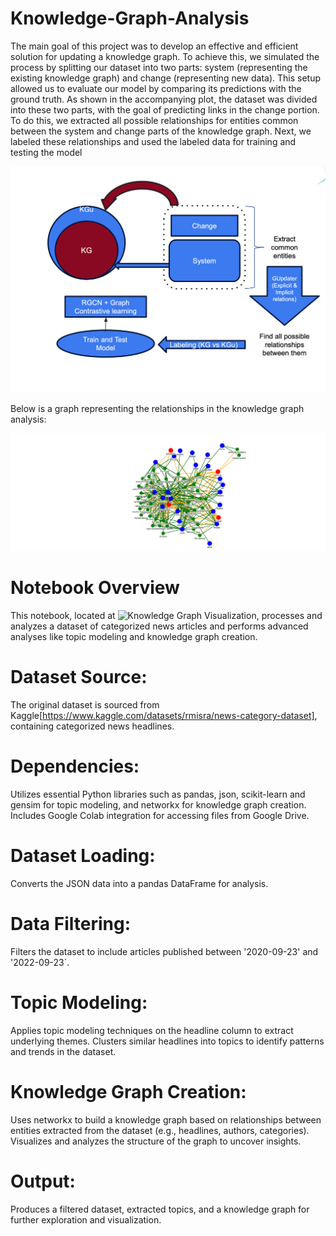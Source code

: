 # Knowledge-Graph-Analysis
The main goal of this project was to develop an effective and efficient solution for updating a knowledge graph. To achieve this, we simulated the process by splitting our dataset into two parts: system (representing the existing knowledge graph) and change (representing new data). This setup allowed us to evaluate our model by comparing its predictions with the ground truth.
As shown in the accompanying plot, the dataset was divided into these two parts, with the goal of predicting links in the change portion. To do this, we extracted all possible relationships for entities common between the system and change parts of the knowledge graph. Next, we labeled these relationships and used the labeled data for training and testing the model

![Knowledge Graph Visualization](KG-KGu.png)


Below is a graph representing the relationships in the knowledge graph analysis:

![Knowledge Graph Visualization](graph-3.png)
# Notebook Overview
This notebook, located at ![Knowledge Graph Visualization](Code/dataset.ipynb), processes and analyzes a dataset of categorized news articles and performs advanced analyses like topic modeling and knowledge graph creation.
# Dataset Source:
The original dataset is sourced from Kaggle[https://www.kaggle.com/datasets/rmisra/news-category-dataset], containing categorized news headlines.
# Dependencies:
Utilizes essential Python libraries such as pandas, json, scikit-learn and gensim for topic modeling, and networkx for knowledge graph creation.
Includes Google Colab integration for accessing files from Google Drive.
# Dataset Loading:
Converts the JSON data into a pandas DataFrame for analysis.
# Data Filtering:
Filters the dataset to include articles published between '2020-09-23' and '2022-09-23`.
# Topic Modeling:
Applies topic modeling techniques on the headline column to extract underlying themes.
Clusters similar headlines into topics to identify patterns and trends in the dataset.
# Knowledge Graph Creation:
Uses networkx to build a knowledge graph based on relationships between entities extracted from the dataset (e.g., headlines, authors, categories).
Visualizes and analyzes the structure of the graph to uncover insights.
# Output:
Produces a filtered dataset, extracted topics, and a knowledge graph for further exploration and visualization.
